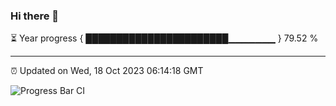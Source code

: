 ### Hi there 👋

⏳ Year progress { ███████████████████████▁▁▁▁▁▁▁ } 79.52 %

---

⏰ Updated on Wed, 18 Oct 2023 06:14:18 GMT

![Progress Bar CI](https://github.com/liununu/liununu/workflows/Progress%20Bar%20CI/badge.svg)

